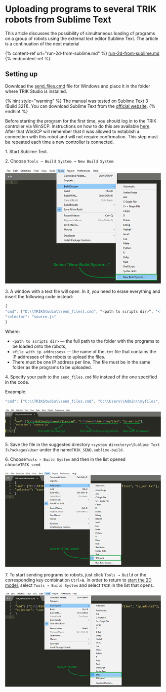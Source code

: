 # Uploading programs to several TRIK robots from Sublime Text

This article discusses the possibility of simultaneous loading of programs on a group of robots using the external text editor Sublime Text. The article is a continuation of the next material

{% content-ref url="run-2d-from-sublime.md" %}
[run-2d-from-sublime.md](run-2d-from-sublime.md)
{% endcontent-ref %}

## Setting up

Download the [send\_files.cmd](https://gist.github.com/anastasiia-kornilova/e1344f658a91449cf16217ec03147a18) file for Windows and place it in the folder where TRIK Studio is installed.

{% hint style="warning" %}
The manual was tested on Sublime Text 3 (Build 3211). You can download Sublime Text from the [official website](https://www.sublimetext.com).
{% endhint %}

Before starting the program for the first time, you should log in to the TRIK controller via WinSCP. Instructions on how to do this are available [here](../../studio/utilities/winscp.md). After that WinSCP will remember that it was allowed to establish a connection with this robot and will not require confirmation. This step must be repeated each time a new controller is connected.

1\. Start Sublime Text.

2\. Choose `Tools → Build System → New Build System`

![](<../../.gitbook/assets/45 1 En Sublime 2.png>)

3\. A window with a text file will open. In it, you need to erase everything and insert the following code instead:

```javascript
{
"cmd": ["D:\\TRIKStudio\\send_filesl.cmd", “<path to scripts dir>”, "<file with ip addresses>"],
"selector": "source.js"
}
```

Where:

* `<path to scripts dir>` — the full path to the folder with the programs to be loaded onto the robots, &#x20;
* `<file with ip addresses>` — the name of the`.txt` file that contains the IP addresses of the robots to upload the files.
* There must be one IP address per line. The file must be in the same folder as the programs to be uploaded.

4\. Specify your path to the `send_files.cmd` file instead of the one specified in the code.

Exapmple:

```javascript
"cmd": ["C:\\TRIKStudio\\send_files.cmd", "C:\\Users\\Admin\\myfiles", "ip_addr.txt"]
```

![](<../../.gitbook/assets/45 2 En Sublime 2.png>)

5\. Save the file in the suggested directory `<system directory>\Sublime Text 3\Packages\User` under the name`TRIK_SEND.sublime-build`.

6\. Choose`Tools → Build System` and then in the list opened choose`TRIK_send`.

![](<../../.gitbook/assets/45 3 En Sublime 2.png>)

7\. To start sending programs to robots, just click `Tools → Build` or the corresponding key combination `Ctrl+B`. In order to return to [start the 2D model](run-2d-from-sublime.md), select `Tools → Build System` and select `TRIK` in the list that opens.

![](<../../.gitbook/assets/45 4 En Sublime 2.png>)
